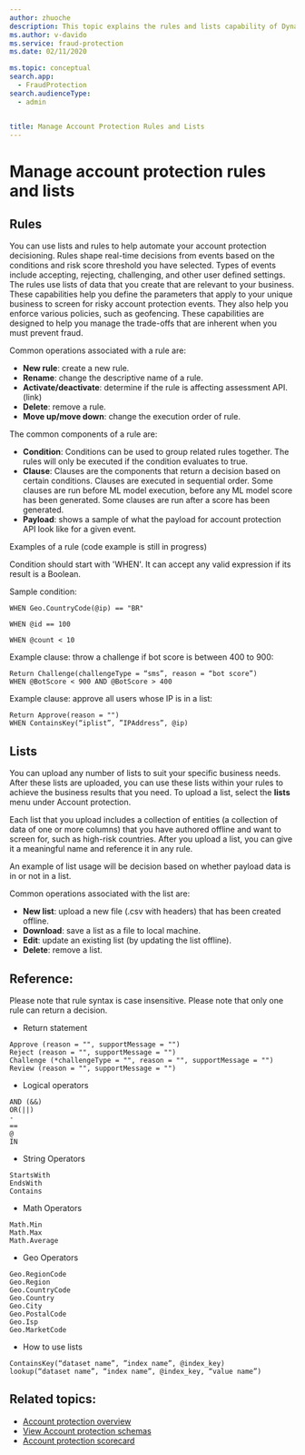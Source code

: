 ```yaml
---
author: zhuoche
description: This topic explains the rules and lists capability of Dynamics 365 Fraud Protection account protection.
ms.author: v-davido
ms.service: fraud-protection
ms.date: 02/11/2020

ms.topic: conceptual
search.app: 
  - FraudProtection
search.audienceType:
  - admin


title: Manage Account Protection Rules and Lists
---
```


# Manage account protection rules and lists

## Rules
You can use lists and rules to help automate your account protection decisioning. Rules shape real-time decisions from events based on the conditions and risk score threshold you have selected. Types of events include accepting, rejecting, challenging, and other user defined settings. The rules use lists of data that you create that are relevant to your business. These capabilities help you define the parameters that apply to your unique business to screen for risky account protection events. They also help you enforce various policies, such as geofencing. These capabilities are designed to help you manage the trade-offs that are inherent when you must prevent fraud. 

Common operations associated with a rule are:
- **New rule**: create a new rule.
- **Rename**: change the descriptive name of a rule.
- **Activate/deactivate**: determine if the rule is affecting assessment API. (link)
- **Delete**: remove a rule.
- **Move up/move down**: change the execution order of rule.

The common components of a rule are:
- **Condition**: Conditions can be used to group related rules together. The rules will only be executed if the condition evaluates to true. 
- **Clause**: Clauses are the components that return a decision based on certain conditions. Clauses are executed in sequential order. Some clauses are run before ML model execution, before any ML model score has been generated. Some clauses are run after a score has been generated.
- **Payload**: shows a sample of what the payload for account protection API look like for a given event. 

Examples of a rule (code example is still in progress) 

Condition should start with 'WHEN'. It can accept any valid expression if its result is a Boolean.

Sample condition:
```
WHEN Geo.CountryCode(@ip) == "BR"

WHEN @id == 100 

WHEN @count < 10 
```
  
Example clause: throw a challenge if bot score is between 400 to 900:

```
Return Challenge(challengeType = “sms”, reason = “bot score”) 
WHEN @BotScore < 900 AND @BotScore > 400 
```
     
Example clause: approve all users whose IP is in a list:
```
Return Approve(reason = "") 
WHEN ContainsKey(“iplist”, ”IPAddress”, @ip)
```

## Lists 

You can upload any number of lists to suit your specific business needs. After these lists are uploaded, you can use these lists within your rules to achieve the business results that you need. To upload a list, select the **lists** menu under Account protection.

Each list that you upload includes a collection of entities (a collection of data of one or more columns) that you have authored offline and want to screen for, such as high-risk countries. After you upload a list, you can give it a meaningful name and reference it in any rule.

An example of list usage will be decision based on whether payload data is in or not in a list.

Common operations associated with the list are:
- **New list**: upload a new file (.csv with headers) that has been created offline.
- **Download**: save a list as a file to local machine.
- **Edit**: update an existing list (by updating the list offline).
- **Delete**: remove a list.

## Reference: 
Please note that rule syntax is case insensitive.
Please note that only one rule can return a decision.

- Return statement 
```
Approve (reason = "", supportMessage = "") 
Reject (reason = "", supportMessage = "") 
Challenge (*challengeType = "", reason = "", supportMessage = "") 
Review (reason = "", supportMessage = "") 
```
- Logical operators 

```
AND (&&)
OR(||)
-
==
@
IN
```
- String Operators 

```
StartsWith
EndsWith
Contains
```
- Math Operators
```
Math.Min
Math.Max
Math.Average
```
- Geo Operators 
```
Geo.RegionCode
Geo.Region
Geo.CountryCode
Geo.Country
Geo.City
Geo.PostalCode
Geo.Isp
Geo.MarketCode
```
- How to use lists 
```
ContainsKey(“dataset name”, ”index name”, @index_key)     
lookup(“dataset name”, “index name”, @index_key, “value name”)
```

## Related topics:
- [Account protection overview](account-protection.md)
- [View Account protection schemas](view-loss-prevent-schemas.md) 
- [Account protection scorecard](ap-scorecard.md) 

